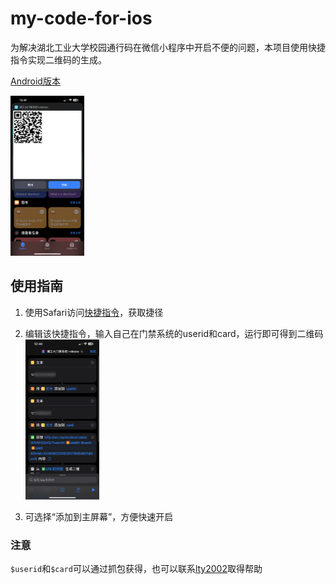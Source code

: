 # my-code-for-ios

为解决湖北工业大学校园通行码在微信小程序中开启不便的问题，本项目使用快捷指令实现二维码的生成。

[Android版本](https://github.com/lty2002/my-code-for-android)

<img src="https://github.com/lty2002/my-code-for-ios/blob/main/02.png?raw=true" style="zoom:25%;" />

## 使用指南
1. 使用Safari访问[快捷指令](https://www.icloud.com/shortcuts/6030b7fabd274e2c9e5eeeaf87a6682a)，获取捷径

2. 编辑该快捷指令，输入自己在门禁系统的userid和card，运行即可得到二维码
    <img src="https://github.com/lty2002/my-code-for-ios/blob/main/01.png?raw=true" style="zoom: 25%;" />

3. 可选择“添加到主屏幕”，方便快速开启

### 注意
`$userid`和`$card`可以通过抓包获得，也可以联系[lty2002](mailto:1005030440@qq.com)取得帮助
